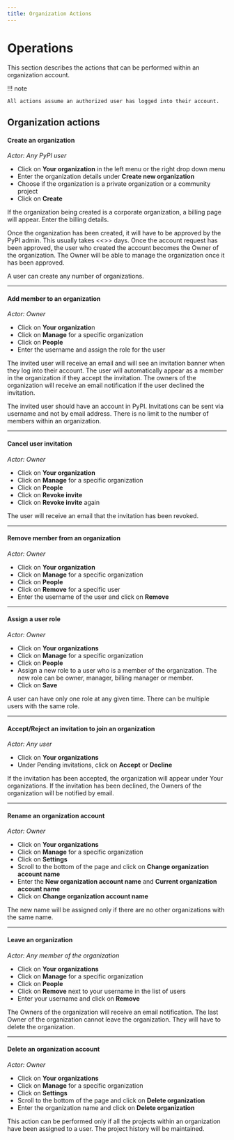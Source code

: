 ```yaml
---
title: Organization Actions
---
```


<!--[[ preview('org-accounts') ]]-->

# Operations
This section describes the actions that can be performed
within an organization account.

!!! note

    All actions assume an authorized user has logged into their account.

## Organization actions

#### Create an organization

*Actor: Any PyPI user*

* Click on **Your organization** in the left menu or the right drop down menu
* Enter the organization details under **Create new organization**
* Choose if the organization is a private organization or a community project
* Click on **Create**

If the organization being created is a corporate organization,
a billing page will appear. Enter the billing details.

Once the organization has been created, it will have to be
approved by the PyPI admin.
This usually takes <<>> days.
Once the account request has been approved,
the user who created the account becomes the Owner of the organization.
The Owner will be able to manage the organization once it has been approved.

A user can create any number of organizations.

---

#### Add member to an organization

*Actor: Owner*

* Click on **Your organizatio**n
* Click on **Manage** for a specific organization
* Click on **People**
* Enter the username and assign the role for the user

The invited user will receive an email and will see an invitation
banner when they log into their account. The user will automatically
appear as a member in the organization if they accept the invitation.
The owners of the organization will receive an email notification
if the user declined the invitation.

The invited user should have an account in PyPI.
Invitations can be sent via username and not by email address.
There is no limit to the number of members within an organization.

---

#### Cancel user invitation

*Actor: Owner*

* Click on **Your organization**
* Click on **Manage** for a specific organization
* Click on **People**
* Click on **Revoke invite**
* Click on **Revoke invite** again

The user will receive an email that the invitation has been revoked.

---

#### Remove member from an organization
*Actor: Owner*

* Click on **Your organization**
* Click on **Manage** for a specific organization
* Click on **People**
* Click on **Remove** for a specific user
* Enter the username of the user and click on **Remove**

---

#### Assign a user role

*Actor: Owner*

* Click on **Your organizations**
* Click on **Manage** for a specific organization
* Click on **People**
* Assign a new role to a user who is a member of the organization.
The new role can be owner, manager, billing manager or member.
* Click on **Save**

A user can have only one role at any given time.
There can be multiple users with the same role.

---

#### Accept/Reject an invitation to join an organization

*Actor: Any user*

* Click on **Your organizations**
* Under Pending invitations, click on **Accept** or **Decline**

If the invitation has been accepted,
the organization will appear under Your organizations.
If the invitation has been declined, the Owners of the organization
will be notified by email.

---

#### Rename an organization account

*Actor: Owner*

* Click on **Your organizations**
* Click on **Manage** for a specific organization
* Click on **Settings**
* Scroll to the bottom of the page and click on
**Change organization account name**
* Enter the **New organization account name** and
**Current organization account name**
* Click on **Change organization account name**

The new name will be assigned only if there are no
other organizations with the same name.

---

#### Leave an organization

*Actor: Any member of the organization*

* Click on **Your organizations**
* Click on **Manage** for a specific organization
* Click on **People**
* Click on **Remove** next to your username in the list of users
* Enter your username and click on **Remove**

The Owners of the organization will receive an email notification.
The last Owner of the organization cannot leave the organization.
They will have to delete the organization.

---

#### Delete an organization account

*Actor: Owner*

* Click on **Your organizations**
* Click on **Manage** for a specific organization
* Click on **Settings**
* Scroll to the bottom of the page and click on **Delete organization**
* Enter the organization name and click on **Delete organization**

This action can be performed only if all the projects within an organization
have been assigned to a user.
The project history will be maintained.
